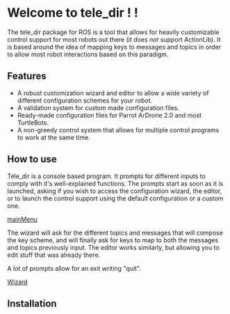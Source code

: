 #      Welcome to tele_dir ! !

The tele_dir package for ROS is a tool that allows for heavily customizable control support for most robots out there (it does _not_ support ActionLib). It is based around the idea of mapping keys to messages and topics in order to allow most robot interactions based on this paradigm. 

## Features

* A robust customization wizard and editor to allow a wide variety of different configuration schemes for your robot. 
* A validation system for custom made configuration files. 
* Ready-made configuration files for Parrot ArDrone 2.0 and most TurtleBots. 
* A non-greedy control system that allows for multiple control programs to work at the same time.


## How to use

Tele_dir is a console based program. It prompts for different inputs to comply with it's well-explained functions. The prompts start as soon as it is launched, asking if you wish to access the configuration wizard, the editor, or to launch the control support using the default configuration or a custom one.

[mainMenu](https://github.com/rdelgadov/pomodorest/blob/gh-pages/assets/tele_dir_image/mainMenu.jpg)

The wizard will ask for the different topics and messages that will compose the key scheme, and will finally ask for keys to map to both the messages and topics previously input. The editor works similarly, but allowing you to edit stuff that was already there.

A lot of prompts allow for an exit writing "quit". 

[Wizard](https://github.com/rdelgadov/pomodorest/blob/gh-pages/assets/tele_dir_image/wizard.jpg)

## Installation

